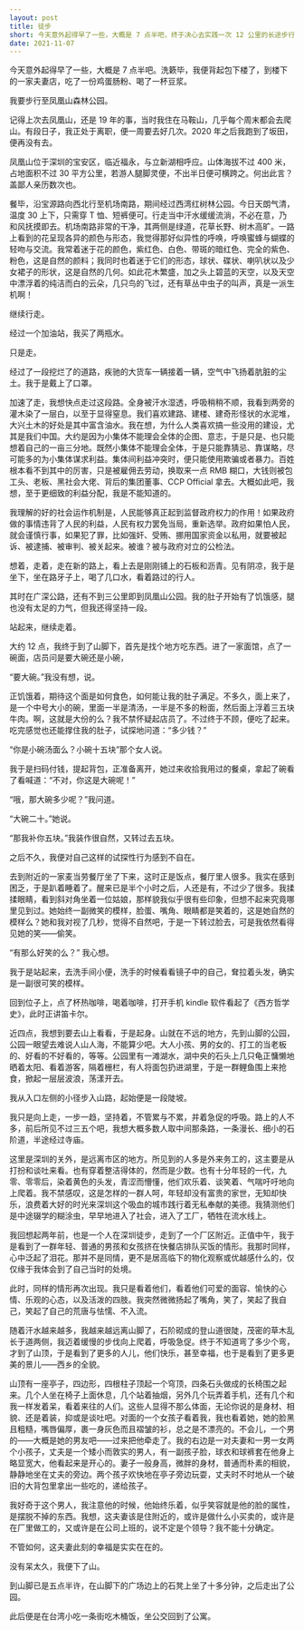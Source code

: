 ```yaml
---
layout: post
title: 徒步
short: 今天意外起得早了一些，大概是 7 点半吧，终于决心去实践一次 12 公里的长途步行
date: 2021-11-07
---
```


今天意外起得早了一些，大概是 7 点半吧。洗簌毕，我便背起包下楼了，到楼下的一家夫妻店，吃了一份鸡蛋肠粉、喝了一杯豆浆。

我要步行至凤凰山森林公园。

记得上次去凤凰山，还是 19 年的事，当时我住在马鞍山，几乎每个周末都会去爬山。有段日子，我正处于离职，便一周要去好几次。2020 年之后我跑到了坂田，便再没有去。

凤凰山位于深圳的宝安区，临近福永，与立新湖相呼应。山体海拔不过 400 米，占地面积不过 30 平方公里，若游人腿脚灵便，不出半日便可横跨之。何出此言？盖鄙人亲历数次也。

餐毕，沿宝源路向西北行至机场南路，期间经过西湾红树林公园。今日天朗气清，温度 30 上下，只需穿 T 恤、短裤便可。行走当中汗水缓缓流淌，不必在意，乃和风抚摸即去。机场南路非常的干净，其两侧是绿道，花草长野、树木高旷。一路上看到的花呈现各异的颜色与形态，我觉得那好似异性的呼唤，呼唤蜜蜂与蝴蝶的轻吻与交流。我常着迷于花的颜色，紫红色、白色、带斑的暗红色、完全的紫色、粉色，这是自然的颜料；我同时也着迷于它们的形态，球状、碟状、喇叭状以及少女裙子的形状，这是自然的几何。如此花木繁盛，加之头上碧蓝的天空，以及天空中漂浮着的纯洁而白的云朵，几只鸟的飞过，还有草丛中虫子的叫声，真是一派生机啊！

继续行走。

经过一个加油站，我买了两瓶水。

只是走。

经过了一段挖烂了的道路，疾驰的大货车一辆接着一辆，空气中飞扬着肮脏的尘土。我于是戴上了口罩。

加速了走，我想快点走过这段路。全身被汗水湿透，呼吸稍稍不顺，我看到两旁的灌木染了一层白，以至于显得窒息。我们喜欢建路、建楼、建奇形怪状的水泥堆，大兴土木的好处是其中富含油水。我在想，为什么人类喜欢搞一些没用的建设，尤其是我们中国。大约是因为小集体不能理会全体的企图、意志，于是只是、也只能想着自己的一亩三分地。既然小集体不能理会全体，于是只能靠猜忌、靠谋略，尽可能多的为小集体谋求利益。集体间利益冲突时，便只能使用欺骗或者暴力。百姓根本看不到其中的厉害，只是被雇佣去劳动，换取来一点 RMB 糊口，大钱则被包工头、老板、黑社会大佬、背后的集团董事、CCP Official 拿去。大概如此吧，我想，至于更细致的利益分配，我是不能知道的。

我理解的好的社会运作机制是，人民能够真正起到监督政府权力的作用！如果政府做的事情违背了人民的利益，人民有权力罢免当局，重新选举。政府如果怕人民，就会谨慎行事，如果犯了罪，比如强奸、受贿、挪用国家资金以私用，就要被起诉、被逮捕、被审判、被关起来。被谁？被与政府对立的公检法。

想着，走着，走在新的路上，看上去是刚刚铺上的石板和沥青。见有阴凉，我于是坐下，坐在路牙子上，喝了几口水，看着路过的行人。

其时在广深公路，还有不到三公里即到凤凰山公园。我的肚子开始有了饥饿感，腿也没有太足的力气，但我还得坚持一段。

站起来，继续走着。

大约 12 点，我终于到了山脚下，首先是找个地方吃东西。进了一家面馆，点了一碗面，店员问是要大碗还是小碗，

“要大碗。”我没有想，说。

正饥饿着，期待这个面是如何食色，如何能让我的肚子满足。不多久，面上来了，是一个中号大小的碗，里面一半是清汤，一半是不多的粉面，然后面上浮着三五块牛肉。啊，这就是大份的么？我不禁怀疑起店员了。不过终于不顾，便吃了起来。吃完感觉也还能撑住我的肚子，试探地问道：“多少钱？”

“你是小碗汤面么？小碗十五块”那个女人说。

我于是扫码付钱，提起背包，正准备离开，她过来收拾我用过的餐桌，拿起了碗看了看喊道：“不对，你这是大碗呢！”

“哦，那大碗多少呢？”我问道。

“大碗二十。”她说。

“那我补你五块。”我装作很自然，又转过去五块。

之后不久，我便对自己这样的试探性行为感到不自在。

去到附近的一家麦当劳餐厅坐了下来，这时正是饭点，餐厅里人很多。我实在感到困乏，于是趴着睡着了。醒来已是半个小时之后，人还是有，不过少了很多。我揉揉眼睛，看到斜对角坐着一位姑娘，那样貌我似乎很有些印象，但想不起来究竟哪里见到过。她始终一副微笑的模样，脸蛋、嘴角、眼睛都是笑着的，这是她自然的模样么？她和我对视了几秒，觉得不自然吧，于是一下转过脸去，可是我依然看得见她的笑——偷笑。

“有那么好笑的么？” 我心想。

我于是站起来，去洗手间小便，洗手的时候看看镜子中的自己，耷拉着头发，确实是一副很可笑的模样。

回到位子上，点了杯热咖啡，喝着咖啡，打开手机 kindle 软件看起了《西方哲学史》，此时正讲笛卡尔。

近四点，我想到要去山上看看，于是起身。山就在不远的地方，先到山脚的公园，公园一眼望去难说人山人海，不能算少吧。大人小孩、男的女的、打工的当老板的、好看的不好看的，等等。公园里有一滩湖水，湖中央的石头上几只龟正慵懒地晒着太阳、看着游客，隔着栅栏，有人将面包扔进湖里，于是一群鲤鱼围上来抢食，掀起一层层波浪，荡漾开去。

我从入口左侧的小径步入山路，起始便是一段陡坡。

我只是向上走，一步一趋，坚持着，不管累与不累，并着急促的呼吸。路上的人不多，前后所见不过三五个吧，我想大概多数人取中间那条路，一条漫长、细小的石阶道，半途经过寺庙。

这里是深圳的关外，是远离市区的地方。所见到的人多是外来务工的，这主要是从打扮和谈吐来看。也有穿着整洁得体的，然而是少数。也有十分年轻的一代，九零、零零后，染着黄色的头发，青涩而懵懂，他们欢乐着、谈笑着、气喘吁吁地向上爬着。我不禁感叹，这是怎样的一群人呵，年轻却没有富贵的家世，无知却快乐，浪费着大好的时光来深圳这个吸血的城市践行着无私奉献的美德。我猜测他们是中途辍学的糊涂虫，早早地进入了社会，进入了工厂，牺牲在流水线上。

我回想起两年前，也是一个人在深圳徒步，走到了一个厂区附近。正值中午，我于是看到了一群年轻、普通的男孩和女孩挤在快餐店排队买饭的情形。我那时同样，心中泛起了泪花。那并不是同情，更不是居高临下的物化观察或优越感什么的，仅仅缘于我体会到了自己当时的处境。

此时，同样的情形再次出现。我只是看着他们，看着他们可爱的面容、愉快的心情、乐观的心态，以及活泼的四肢。我突然微微扬起了嘴角，笑了，笑起了我自己，笑起了自己的荒唐与怯懦、不入流。

随着汗水越来越多，我越来越远离山脚了，石阶砌成的登山道很陡，茂密的草木乱长于道两侧，我迈着缓慢的步伐向上爬着，呼吸急促。终于不知道弯了多少个弯，才到了山顶，于是看到了更多的人儿，他们快乐，甚至幸福，也于是看到了更多更美的景儿——西乡的全貌。

山顶有一座亭子，四边形，四根柱子顶起一个穹顶，四条石头做成的长椅围之起来。几个人坐在椅子上面休息，几个站着抽烟，另外几个玩弄着手机，还有几个和我一样发着呆，看着来往的人们。这些人显得不那么体面，无论你说的是身材、相貌、还是着装，抑或是谈吐吧。对面的一个女孩子看着我，我也看着她，她的脸黑且粗糙，嘴唇偏厚，裹一身灰色而且褶皱的衫，总之是不漂亮的。不会儿，一个男的——大概是她的男友吧——过来把他牵走了。我的右边是一对夫妻和一男一女两个小孩子，丈夫是一个矮小而敦实的男人，有一副孩子脸，球衣和球裤套在他身上略显宽大，他看起来是开心的。妻子一般身高，微胖的身材，普通而朴素的相貌，静静地坐在丈夫的旁边。两个孩子欢快地在亭子旁边玩耍，丈夫时不时地从一个破旧的大背包里拿出一些吃的，递给孩子。

我好奇于这个男人，我注意他的时候，他始终乐着，似乎笑容就是他的脸的属性，是摆脱不掉的东西。我想，这夫妻该是住附近的，或许是做什么小买卖的，或许是在厂里做工的，又或许是在公司上班的，说不定是个领导？我不能十分确定。

不管如何，这夫妻此刻的幸福是实实在在的。

没有呆太久，我便下了山。

到山脚已是五点半许，在山脚下的广场边上的石凳上坐了十多分钟，之后走出了公园。

此后便是在台湾小吃一条街吃木桶饭，坐公交回到了公寓。

